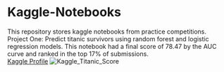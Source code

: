 # Kaggle-Notebooks
This repository stores kaggle notebooks from practice competitions.
<br/>
Project One: Predict titanic survivors using random forest and logistic regression models. This notebook had a final score of 78.47 by the AUC curve and ranked in the top 17% of submissions.
<br/>
[Kaggle Profile](https://www.kaggle.com/sarahspence)
![Kaggle_Titanic_Score](/images/Kaggle_Score_Titanic)
